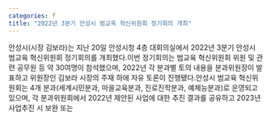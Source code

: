 ```yaml
---
categories: f
title: "2022년 3분기 안성시 범교육 혁신위원회 정기회의 개최"
---
```

안성시(시장 김보라)는 지난 20일 안성시청 4층 대회의실에서 2022년 3분기 안성시 범교육 혁신위원회 정기회의를 개최했다.이번 정기회의는 범교육 혁신위원회 위원 및 관련 공무원 등 약 30여명이 참석했으며, 2022년 각 분과별 토의 내용을 분과위원장이 발표하고 위원장인 김보라 시장의 주재 하에 자유 토론이 진행됐다.안성시 범교육 혁신위원회는 4개 분과(세계시민분과, 마을교육분과, 진로진학분과, 예체능분과)로 운영되고 있으며, 각 분과위원회에서 2022년 제안된 사업에 대한 추진 결과를 공유하고 2023년 사업추진 시 보완 또는